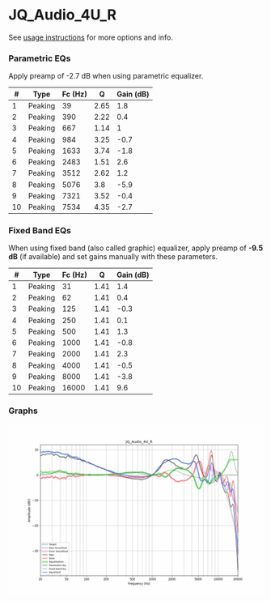 # JQ_Audio_4U_R
See [usage instructions](https://github.com/jaakkopasanen/AutoEq#usage) for more options and info.

### Parametric EQs
Apply preamp of -2.7 dB when using parametric equalizer.

|   # | Type    |   Fc (Hz) |    Q |   Gain (dB) |
|-----|---------|-----------|------|-------------|
|   1 | Peaking |        39 | 2.65 |         1.8 |
|   2 | Peaking |       390 | 2.22 |         0.4 |
|   3 | Peaking |       667 | 1.14 |         1   |
|   4 | Peaking |       984 | 3.25 |        -0.7 |
|   5 | Peaking |      1633 | 3.74 |        -1.8 |
|   6 | Peaking |      2483 | 1.51 |         2.6 |
|   7 | Peaking |      3512 | 2.62 |         1.2 |
|   8 | Peaking |      5076 | 3.8  |        -5.9 |
|   9 | Peaking |      7321 | 3.52 |        -0.4 |
|  10 | Peaking |      7534 | 4.35 |        -2.7 |

### Fixed Band EQs
When using fixed band (also called graphic) equalizer, apply preamp of **-9.5 dB** (if available) and set gains manually with these parameters.

|   # | Type    |   Fc (Hz) |    Q |   Gain (dB) |
|-----|---------|-----------|------|-------------|
|   1 | Peaking |        31 | 1.41 |         1.4 |
|   2 | Peaking |        62 | 1.41 |         0.4 |
|   3 | Peaking |       125 | 1.41 |        -0.3 |
|   4 | Peaking |       250 | 1.41 |         0.1 |
|   5 | Peaking |       500 | 1.41 |         1.3 |
|   6 | Peaking |      1000 | 1.41 |        -0.8 |
|   7 | Peaking |      2000 | 1.41 |         2.3 |
|   8 | Peaking |      4000 | 1.41 |        -0.5 |
|   9 | Peaking |      8000 | 1.41 |        -3.8 |
|  10 | Peaking |     16000 | 1.41 |         9.6 |

### Graphs
![](./JQ_Audio_4U_R.png)
